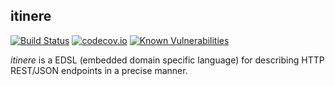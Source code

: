 itinere
---


[![Build Status](https://api.travis-ci.org/vectos/itinere.svg)](https://travis-ci.org/vectos/itinere)
[![codecov.io](http://codecov.io/github/vectos/itinere/coverage.svg?branch=master)](http://codecov.io/github/vectos/itinere?branch=master)
[![Known Vulnerabilities](https://snyk.io/test/github/vectos/itinere/badge.svg?targetFile=build.sbt)](https://snyk.io/test/github/vectos/itinere?targetFile=build.sbt)


_itinere_ is a EDSL (embedded domain specific language) for describing HTTP REST/JSON endpoints in a precise manner.

